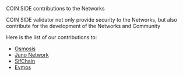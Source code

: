 COIN SIDE contributions to the Networks

COIN SIDE validator not only provide security to the Networks, but also contribute for the development of the Networks and Community

Here is the list of our contributions to:

- [Osmosis](https://github.com/COIN-SIDE/contributions/blob/main/osmosis.md)
- [Juno Network](https://github.com/COIN-SIDE/validator/blob/main/contributions/juno.md)
- [SifChain](https://github.com/COIN-SIDE/validator/blob/main/contributions/sifchain.md)
- [Evmos](https://github.com/COIN-SIDE/validator/blob/main/contributions/evmos.md)
